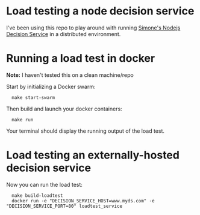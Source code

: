 # Load testing a node decision service

I've been using this repo to play around with running [Simone's Nodejs Decision Service](https://github.com/simone-coelho/decision-service) in a distributed environment.

# Running a load test in docker

**Note:** I haven't tested this on a clean machine/repo

Start by initializing a Docker swarm:

      make start-swarm

Then build and launch your docker containers:

      make run

Your terminal should display the running output of the load test.

# Load testing an externally-hosted decision service

Now you can run the load test:

      make build-loadtest
      docker run -e "DECISION_SERVICE_HOST=www.myds.com" -e "DECISION_SERVICE_PORT=80" loadtest_service